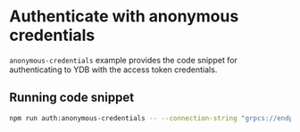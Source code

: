 # Authenticate with anonymous credentials

`anonymous-credentials` example provides the code snippet for authenticating to YDB with the access token credentials.

## Running code snippet
```bash
npm run auth:anonymous-credentials -- --connection-string "grpcs://endpoint/?database=database"
```
